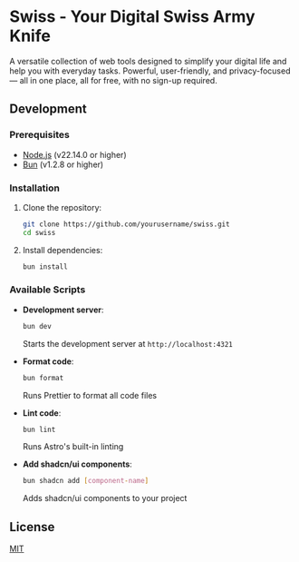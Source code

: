 # Swiss - Your Digital Swiss Army Knife

A versatile collection of web tools designed to simplify your digital life and help you with everyday tasks. Powerful, user-friendly, and privacy-focused — all in one place, all for free, with no sign-up required.

## Development

### Prerequisites

- [Node.js](https://nodejs.org) (v22.14.0 or higher)
- [Bun](https://bun.sh) (v1.2.8 or higher)

### Installation

1. Clone the repository:
    ```bash
    git clone https://github.com/yourusername/swiss.git
    cd swiss
    ```
2. Install dependencies:
    ```bash
    bun install
    ```

### Available Scripts

- **Development server**:

    ```bash
    bun dev
    ```

    Starts the development server at `http://localhost:4321`

- **Format code**:

    ```bash
    bun format
    ```

    Runs Prettier to format all code files

- **Lint code**:

    ```bash
    bun lint
    ```

    Runs Astro's built-in linting

- **Add shadcn/ui components**:
    ```bash
    bun shadcn add [component-name]
    ```
    Adds shadcn/ui components to your project

## License

[MIT](LICENSE)
